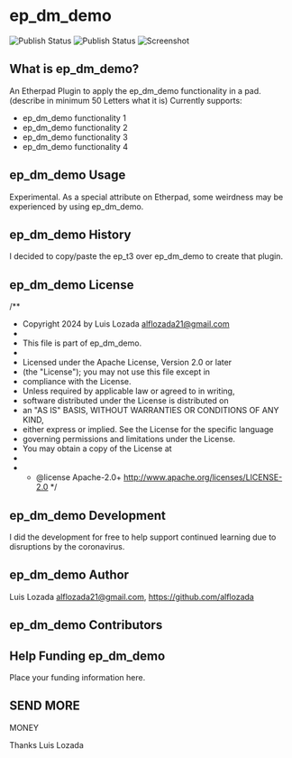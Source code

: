# ep_dm_demo
![Publish Status](https://github.com/alflozada/ep_dm_demo/workflows/Node.js%20Package/badge.svg) ![Publish Status](https://github.com/alflozada/ep_dm_demo/workflows/Node.js%20Package/badge.svg)
![Screenshot](https://user-images.githubusercontent.com/220864/107214131-5c3dd600-6a01-11eb-82d9-b2d67ec8ae93.png)

## What is ep_dm_demo?
An Etherpad Plugin to apply the ep_dm_demo functionality in a pad. (describe in minimum 50 Letters what it is)
Currently supports:
* ep_dm_demo functionality 1
* ep_dm_demo functionality 2
* ep_dm_demo functionality 3
* ep_dm_demo functionality 4

## ep_dm_demo Usage
Experimental.  As a special attribute on Etherpad, some weirdness may be experienced by using ep_dm_demo.

## ep_dm_demo History
I decided to copy/paste the ep_t3 over ep_dm_demo to create that plugin.

## ep_dm_demo License
/**
  * Copyright 2024 by Luis Lozada <alflozada21@gmail.com>
  *
  * This file is part of ep_dm_demo.
  *
  * Licensed under the Apache License, Version 2.0 or later 
  * (the "License"); you may not use this file except in 
  * compliance with the License.
  * Unless required by applicable law or agreed to in writing, 
  * software distributed under the License is distributed on 
  * an "AS IS" BASIS, WITHOUT WARRANTIES OR CONDITIONS OF ANY KIND, 
  * either express or implied. See the License for the specific language 
  * governing permissions and limitations under the License. 
  * You may obtain a copy of the License at
  *
  * * @license Apache-2.0+ <http://www.apache.org/licenses/LICENSE-2.0>
  */

## ep_dm_demo Development
I did the development for free to help support continued learning due to disruptions by the coronavirus.

## ep_dm_demo Author
Luis Lozada <alflozada21@gmail.com>, https://github.com/alflozada

## ep_dm_demo Contributors


## Help Funding ep_dm_demo
Place your funding information here.

 SEND
 MORE
-----
MONEY

Thanks
Luis Lozada

